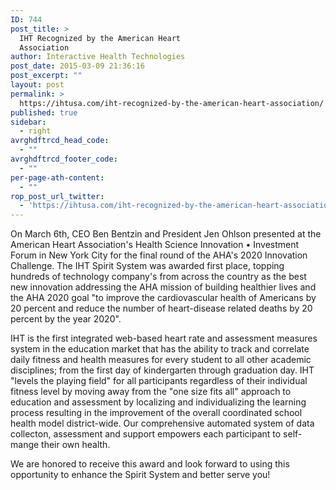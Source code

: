 ```yaml
---
ID: 744
post_title: >
  IHT Recognized by the American Heart
  Association
author: Interactive Health Technologies
post_date: 2015-03-09 21:36:16
post_excerpt: ""
layout: post
permalink: >
  https://ihtusa.com/iht-recognized-by-the-american-heart-association/
published: true
sidebar:
  - right
avrghdftrcd_head_code:
  - ""
avrghdftrcd_footer_code:
  - ""
per-page-ath-content:
  - ""
rop_post_url_twitter:
  - 'https://ihtusa.com/iht-recognized-by-the-american-heart-association/?utm_source=ReviveOldPost&utm_medium=social&utm_campaign=ReviveOldPost'
---
```

On March 6th, CEO Ben Bentzin and President Jen Ohlson presented at the American Heart Association's Health Science Innovation • Investment Forum in New York City for the final round of the AHA's 2020 Innovation Challenge. The IHT Spirit System was awarded first place, topping hundreds of technology company's from across the country as the best new innovation addressing the AHA mission of building healthier lives and the AHA 2020 goal "to improve the cardiovascular health of Americans by 20 percent and reduce the number of heart-disease related deaths by 20 percent by the year 2020".

<!--more-->IHT is the first integrated web-based heart rate and assessment measures system in the education market that has the ability to track and correlate daily fitness and health measures for every student to all other academic disciplines; from the first day of kindergarten through graduation day. IHT "levels the playing field" for all participants regardless of their individual fitness level by moving away from the "one size fits all" approach to education and assessment by localizing and individualizing the learning process resulting in the improvement of the overall coordinated school health model district-wide. Our comprehensive automated system of data collecton, assessment and support empowers each participant to self-mange their own health.

We are honored to receive this award and look forward to using this opportunity to enhance the Spirit System and better serve you!